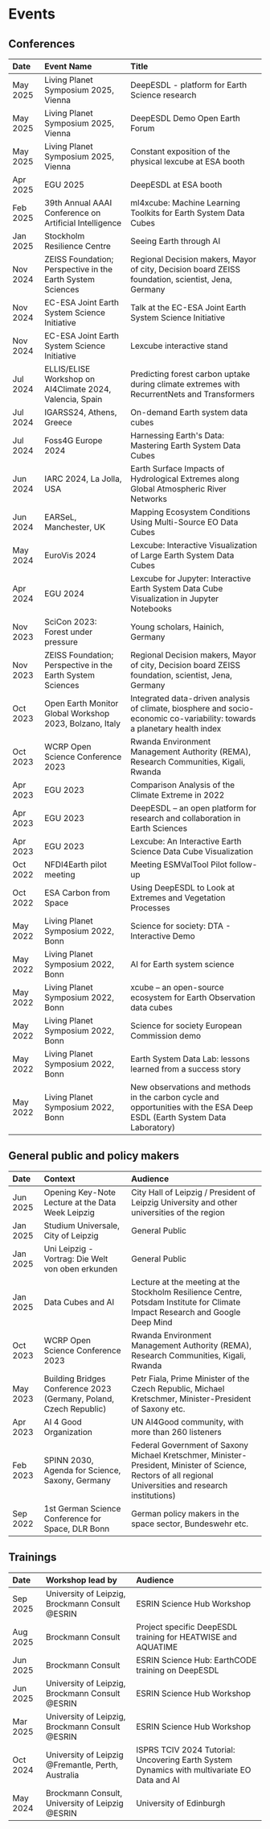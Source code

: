 # Events

## Conferences

| Date     | Event Name                                                                        | Title                                                                                                                     |
|:---------|:----------------------------------------------------------------------------------|:--------------------------------------------------------------------------------------------------------------------------|
| May 2025 | Living Planet Symposium 2025, Vienna                                              | DeepESDL - platform for Earth Science research                                                                            |
| May 2025 | Living Planet Symposium 2025, Vienna                                              | DeepESDL Demo Open Earth Forum                                                              |
| May 2025 | Living Planet Symposium 2025, Vienna                                              | Constant exposition of the physical lexcube at ESA booth                                                                  |
| Apr 2025 | EGU 2025                                                                          | DeepESDL at ESA booth                                                                                                     |
| Feb 2025 | 39th Annual AAAI Conference on Artificial Intelligence                            | ml4xcube: Machine Learning Toolkits for Earth System Data Cubes                                                           |
| Jan 2025 | Stockholm Resilience Centre                                                       | Seeing Earth through AI                                                                                                   |
| Nov 2024 | ZEISS Foundation; Perspective in the Earth System Sciences                        | Regional Decision makers, Mayor of city, Decision board ZEISS foundation, scientist, Jena, Germany                        |
| Nov 2024 | EC-ESA Joint Earth System Science Initiative                                      | Talk at the EC-ESA Joint Earth System Science Initiative                                                                  |
| Nov 2024 | EC-ESA Joint Earth System Science Initiative                                      | Lexcube interactive stand                                                                                                 |
| Jul 2024 | ELLIS/ELISE Workshop on AI4Climate 2024, Valencia, Spain                          | Predicting forest carbon uptake during climate extremes with RecurrentNets and Transformers                               |
| Jul 2024 | IGARSS24, Athens, Greece                                                          | On-demand Earth system data cubes                                                                                         |
| Jul 2024 | Foss4G Europe 2024                                                                | Harnessing Earth's Data: Mastering Earth System Data Cubes                                                                |
| Jun 2024 | IARC 2024, La Jolla, USA                                                          | Earth Surface Impacts of Hydrological Extremes along Global Atmospheric River Networks                                    |
| Jun 2024 | EARSeL, Manchester, UK                                                            | Mapping Ecosystem Conditions Using Multi-Source EO Data Cubes                                                             |
| May 2024 | EuroVis 2024                                                                      | Lexcube: Interactive Visualization of Large Earth System Data Cubes                                                       |
| Apr 2024 | EGU 2024                                                                          | Lexcube for Jupyter: Interactive Earth System Data Cube Visualization in Jupyter Notebooks                                |
| Nov 2023 | SciCon 2023: Forest under pressure                                                | Young scholars, Hainich, Germany                                                                                          |
| Nov 2023 | ZEISS Foundation; Perspective in the Earth System Sciences                        | Regional Decision makers, Mayor of city, Decision board ZEISS foundation, scientist, Jena, Germany                        |
| Oct 2023 | Open Earth Monitor Global Workshop 2023, Bolzano, Italy                           | Integrated data-driven analysis of climate, biosphere and socio-economic co-variability: towards a planetary health index |
| Oct 2023 | WCRP Open Science Conference 2023                                                 | Rwanda Environment Management Authority (REMA), Research Communities, Kigali, Rwanda                                      |
| Apr 2023 | EGU 2023                                                                          | Comparison Analysis of the Climate Extreme in 2022                                                                        |
| Apr 2023 | EGU 2023                                                                          | DeepESDL – an open platform for research and collaboration in Earth Sciences                                              |
| Apr 2023 | EGU 2023                                                                          | Lexcube: An Interactive Earth Science Data Cube Visualization                                                             |
| Oct 2022 | NFDI4Earth pilot meeting                                                          | Meeting ESMValTool Pilot follow-up                                                                                        |
| Oct 2022 | ESA Carbon from Space                                                             | Using DeepESDL to Look at Extremes and Vegetation Processes                                                               |
| May 2022 | Living Planet Symposium 2022, Bonn                                                | Science for society: DTA - Interactive Demo                                                                               |
| May 2022 | Living Planet Symposium 2022, Bonn                                                | AI for Earth system science                                                                                               |
| May 2022 | Living Planet Symposium 2022, Bonn                                                | xcube – an open-source ecosystem for Earth Observation data cubes                                                         |
| May 2022 | Living Planet Symposium 2022, Bonn                                                | Science for society European Commission demo                                                                              |
| May 2022 | Living Planet Symposium 2022, Bonn                                                | Earth System Data Lab: lessons learned from a success story                                                               |
| May 2022 | Living Planet Symposium 2022, Bonn                                                | New observations and methods in the carbon cycle and opportunities with the ESA Deep ESDL (Earth System Data Laboratory)  |


## General public and policy makers

| Date     | Context                                                            | Audience                                                                                                                                                    |
|:---------|:-------------------------------------------------------------------|:-----------------------------------------------------------------------------------------------------------------------------------------------------------|
| Jun 2025 | Opening Key-Note Lecture at the Data Week Leipzig                  | City Hall of Leipzig / President of Leipzig University and other universities of the region                                                                 |
| Jan 2025 | Studium Universale, City of Leipzig                                | General Public                                                                                                                                              |
| Jan 2025 | Uni Leipzig - Vortrag: Die Welt von oben erkunden                  | General Public                                                                                                                                              |
| Jan 2025 | Data Cubes and AI                                                  | Lecture at the meeting at the Stockholm Resilience Centre, Potsdam Institute for Climate Impact Research and Google Deep Mind                                                                                                                   |
| Oct 2023 | WCRP Open Science Conference 2023                                  | Rwanda Environment Management Authority (REMA), Research Communities, Kigali, Rwanda                                                                        |
| May 2023 | Building Bridges Conference 2023 (Germany, Poland, Czech Republic) | Petr Fiala, Prime Minister of the Czech Republic, Michael Kretschmer, Minister-President of Saxony etc.                                                     |
| Apr 2023 | AI 4 Good Organization                                             | UN AI4Good community, with more than 260 listeners                                                                                                          |
| Feb 2023 | SPINN 2030, Agenda for Science, Saxony, Germany                    | Federal Government of Saxony Michael Kretschmer, Minister-President, Minister of Science, Rectors of all regional Universities and research institutions)   |
| Sep 2022 | 1st German Science Conference for Space, DLR Bonn                  | German policy makers in the space sector, Bundeswehr etc.                                                                                                   |


## Trainings

| Date      | Workshop lead by                                    | Audience                                                                                    |
|:----------|:----------------------------------------------------|:--------------------------------------------------------------------------------------------|
| Sep 2025  | University of Leipzig, Brockmann Consult @ESRIN     | ESRIN Science Hub Workshop                                                                  |
| Aug 2025  | Brockmann Consult                                   | Project specific DeepESDL training for HEATWISE and AQUATIME                                |
| Jun 2025  | Brockmann Consult                                   | ESRIN Science Hub: EarthCODE training on DeepESDL                                           |
| Jun 2025  | University of Leipzig, Brockmann Consult @ESRIN     | ESRIN Science Hub Workshop                                                                  |
| Mar 2025  | University of Leipzig, Brockmann Consult @ESRIN     | ESRIN Science Hub Workshop                                                                  |
| Oct 2024  | University of Leipzig  @Fremantle, Perth, Australia | ISPRS TCIV 2024 Tutorial: Uncovering Earth System Dynamics with multivariate EO Data and AI |
| May 2024  | Brockmann Consult, University of Leipzig @ESRIN     | University of Edinburgh                                                                     |
